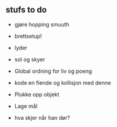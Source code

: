 
## stufs to do

* gjøre hopping smuuth

* brettsetup!

* lyder

* sol og skyer

* Global ordning for liv og poeng
* kode en fiende og kollisjon med denne 
* Plukke opp objekt




* Lage mål

* hva skjer når han dør?